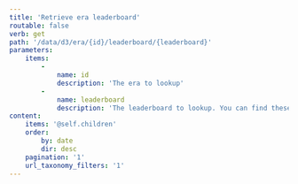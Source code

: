```yaml
---
title: 'Retrieve era leaderboard'
routable: false
verb: get
path: '/data/d3/era/{id}/leaderboard/{leaderboard}'
parameters:
    items:
        -
            name: id
            description: 'The era to lookup'
        -
            name: leaderboard
            description: 'The leaderboard to lookup. You can find these strings in the [Era API call](#retrieve-era)'
content:
    items: '@self.children'
    order:
        by: date
        dir: desc
    pagination: '1'
    url_taxonomy_filters: '1'
---
```


